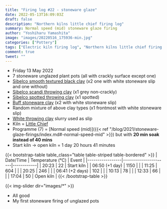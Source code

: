 ```yaml
---
title: "Firing log #22 - stoneware glaze"
date: 2022-05-13T16:09:03Z
draft: false
description: "Northern kilns little chief firing log"
summary: Normal speed (mid) stoneware glaze firing
author: "Yoshiharu Yamashita"
image: "images/20220516_175936-min.jpg"
categories: ["Pottery"]
tags: ["Electric kiln firing log", "Northern kilns little chief firing log", "Firing log", "Stoneware glaze firing"]
comment: true
tweet: ""
---
```


- Friday 13 May 2022
- 7 stoneware unglazed plant pots (all with crackly surface except one)
- [Sibelco smooth textured black clay](https://www.hot-clay.com/sibelco-smooth-textured-black.html) (x2 one with white stoneware slip and one without)
- [Sibelco scandi throwing clay](https://www.hot-clay.com/sibelce-scandi-throwing.html) (x1 grey non-crackly)
- [Sibelco spotted throwing clay](https://www.hot-clay.com/sibelco-spotted-throwing.html) (x1 spotted)
- [Buff stoneware clay](http://www.commercialclay.co.uk/) (x2 with white stoneware slip)
- Random mixture of above clay types (x1 frontmost with white stoneware slip)
- [White throwing clay](https://www.hot-clay.com/white-throwing-clay.html) slurry used as slip
- Kiln = [Little Chief](https://northernkilns.com/product/northern-kilns-little-chief/)
- Programme (7) = [Normal speed (mid)]({{< ref "/blog/2021/stoneware-glaze-firings/index.md#-normal-speed-mid" >}}) but with **20 min soak instead of 40 mins**
- Start kiln -> open kiln = 1 day 20 hours 41 minutes

{{< bootstrap-table table_class="table table-striped table-bordered" >}}
| Date/Time       | Temperature (&deg;C) | Event      |
|-----------------|----------------------|------------|
| 20:23           | 22                   | Start kiln |
| 06:50 (+1 day)  | 1150                 |            |
| 11:25           | 604                  |            |
| 20:25           | 246                  |            |
| 06:41 (+2 days) | 102                  |            |
| 10:13           | 78                   |            |
| 12:33           | 66                   |            |
| 17:04           | 50                   | Open kiln  |
{{< /bootstrap-table >}}

{{< img-slider dir="images/*" >}}

- All good
- My first stoneware firing of unglazed pots